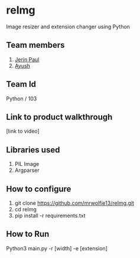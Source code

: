 # reImg
Image resizer and extension changer using Python
## Team members
1. <a href=https://github.com/mrwolfie13>Jerin Paul<a>
2. <a href="#">Ayush<a>
## Team Id
Python / 103
## Link to product walkthrough
[link to video]
## Libraries used
1. PIL Image
2. Argparser
## How to configure
1. git clone https://github.com/mrwolfie13/reImg.git
2. cd reImg
3. pip install -r requirements.txt
## How to Run
Python3 main.py -r [width] -e [extension]
